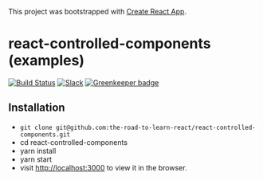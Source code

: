 This project was bootstrapped with [Create React App](https://github.com/facebook/create-react-app).

# react-controlled-components (examples)

[![Build Status](https://travis-ci.org/the-road-to-learn/react-controlled-com-components-examples.svg?branch=master)](https://travis-ci.org/the-road-to-learn-react/react-controlled-components-examples) [![Slack](https://slack-the-road-to-learn-react.wieruch.com/badge.svg)](https://slack-the-road-to-learn-react.wieruch.com/) [![Greenkeeper badge](https://badges.greenkeeper.io/the-road-to-learn-react/react-controlled-components-examples.svg)](https://greenkeeper.io/)

## Installation

* `git clone git@github.com:the-road-to-learn-react/react-controlled-components.git`
* cd react-controlled-components
* yarn install
* yarn start
* visit [http://localhost:3000](http://localhost:3000) to view it in the browser.
